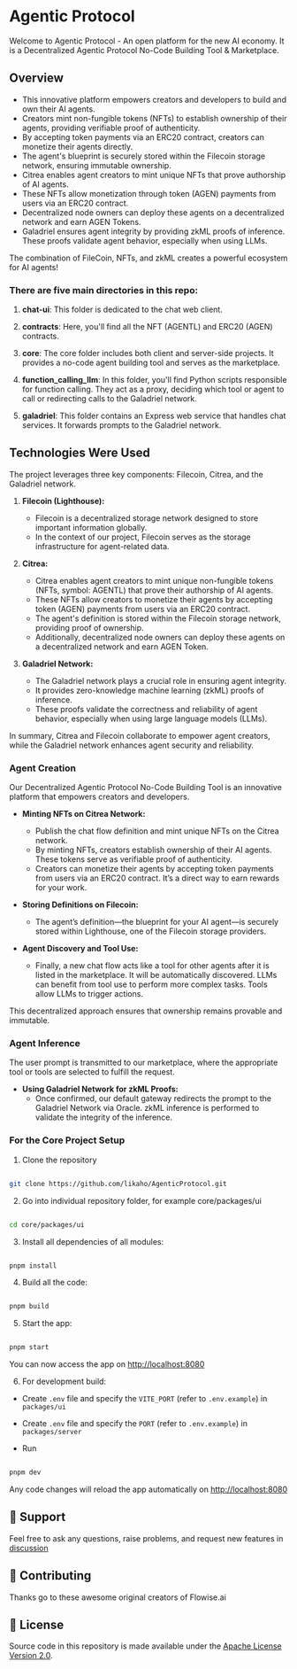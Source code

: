 
<!-- markdownlint-disable MD030 -->

  
  


# Agentic Protocol 
Welcome to Agentic Protocol - An open platform for the new AI economy.  It is a Decentralized Agentic Protocol No-Code Building Tool & Marketplace.

## Overview

- This innovative platform empowers creators and developers to build and own their AI agents.
- Creators mint non-fungible tokens (NFTs) to establish ownership of their agents, providing verifiable proof of authenticity.
- By accepting token payments via an ERC20 contract, creators can monetize their agents directly.
- The agent's blueprint is securely stored within the Filecoin storage network, ensuring immutable ownership.
- Citrea enables agent creators to mint unique NFTs that prove authorship of AI agents.
- These NFTs allow monetization through token (AGEN) payments from users via an ERC20 contract.
- Decentralized node owners can deploy these agents on a decentralized network and earn AGEN Tokens.
- Galadriel ensures agent integrity by providing zkML proofs of inference. These proofs validate agent behavior, especially when using LLMs.

The combination of FileCoin, NFTs, and zkML creates a powerful ecosystem for AI agents!


  

### There are five main directories in this repo:

  

1.  **chat-ui**: This folder is dedicated to the chat web client.

2.  **contracts**: Here, you'll find all the NFT (AGENTL) and ERC20 (AGEN) contracts.

3.  **core**: The core folder includes both client and server-side projects. It provides a no-code agent building tool and serves as the marketplace.

4.  **function_calling_llm**: In this folder, you'll find Python scripts responsible for function calling. They act as a proxy, deciding which tool or agent to call or redirecting calls to the Galadriel network.

5.  **galadriel**: This folder contains an Express web service that handles chat services. It forwards prompts to the Galadriel network.

  
  

## Technologies Were Used

The project leverages three key components: Filecoin, Citrea, and the Galadriel network.

1. **Filecoin (Lighthouse):**
   - Filecoin is a decentralized storage network designed to store important information globally.
   - In the context of our project, Filecoin serves as the storage infrastructure for agent-related data.

2. **Citrea:**
   - Citrea enables agent creators to mint unique non-fungible tokens (NFTs, symbol: AGENTL) that prove their authorship of AI agents.
   - These NFTs allow creators to monetize their agents by accepting token (AGEN) payments from users via an ERC20 contract.
   - The agent's definition is stored within the Filecoin storage network, providing proof of ownership.
   - Additionally, decentralized node owners can deploy these agents on a decentralized network and earn AGEN Token.

3. **Galadriel Network:**
   - The Galadriel network plays a crucial role in ensuring agent integrity.
   - It provides zero-knowledge machine learning (zkML) proofs of inference.
   - These proofs validate the correctness and reliability of agent behavior, especially when using large language models (LLMs).

In summary, Citrea and Filecoin collaborate to empower agent creators, while the Galadriel network enhances agent security and reliability.


### Agent Creation

Our Decentralized Agentic Protocol No-Code Building Tool is an innovative platform that empowers creators and developers.

- **Minting NFTs on Citrea Network:**
  - Publish the chat flow definition and mint unique NFTs on the Citrea network.
  - By minting NFTs, creators establish ownership of their AI agents. These tokens serve as verifiable proof of authenticity.
  - Creators can monetize their agents by accepting token payments from users via an ERC20 contract. It’s a direct way to earn rewards for your work.

- **Storing Definitions on Filecoin:**
  - The agent’s definition—the blueprint for your AI agent—is securely stored within Lighthouse, one of the Filecoin storage providers.

- **Agent Discovery and Tool Use:**
  - Finally, a new chat flow acts like a tool for other agents after it is listed in the marketplace. It will be automatically discovered. LLMs can benefit from tool use to perform more complex tasks. Tools allow LLMs to trigger actions.

This decentralized approach ensures that ownership remains provable and immutable.

### Agent Inference

The user prompt is transmitted to our marketplace, where the appropriate tool or tools are selected to fulfill the request.


- **Using Galadriel Network for zkML Proofs:**
  - Once confirmed, our default gateway redirects the prompt to the Galadriel Network via Oracle. zkML inference is performed to validate the integrity of the inference. 

### For the Core Project Setup

  

1. Clone the repository

  

```bash

git clone https://github.com/likaho/AgenticProtocol.git

```

  

2. Go into individual repository folder, for example core/packages/ui

  

```bash

cd core/packages/ui

```

  

3. Install all dependencies of all modules:

  

```bash

pnpm install

```

  

4. Build all the code:

  

```bash

pnpm build

```

  

5. Start the app:

  

```bash

pnpm start

```

  

You can now access the app on [http://localhost:8080](http://localhost:8080)

  

6. For development build:

  

- Create `.env` file and specify the `VITE_PORT` (refer to `.env.example`) in `packages/ui`

- Create `.env` file and specify the `PORT` (refer to `.env.example`) in `packages/server`

- Run

  

```bash

pnpm dev

```

  

Any code changes will reload the app automatically on [http://localhost:8080](http://localhost:8080)

  
  
  

## 🙋 Support

  

Feel free to ask any questions, raise problems, and request new features in [discussion](https://github.com/likaho/agenticprotocol/discussions)

  

## 🙌 Contributing

  

Thanks go to these awesome original creators of Flowise.ai

  

## 📄 License

  

Source code in this repository is made available under the [Apache License Version 2.0](LICENSE.md).